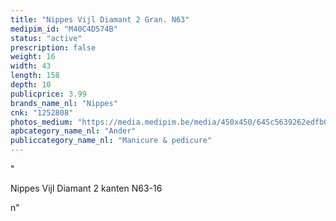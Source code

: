 ```yaml
---
title: "Nippes Vijl Diamant 2 Gran. N63"
medipim_id: "M40C4D574B"
status: "active"
prescription: false
weight: 16
width: 43
length: 158
depth: 10
publicprice: 3.99
brands_name_nl: "Nippes"
cnk: "1252808"
photos_medium: "https://media.medipim.be/media/450x450/645c5639262edfb04c200f28225567177e8a3311.jpg"
apbcategory_name_nl: "Ander"
publiccategory_name_nl: "Manicure & pedicure"
---
```

"<p>Nippes Vijl Diamant 2 kanten N63-16</p>n"
